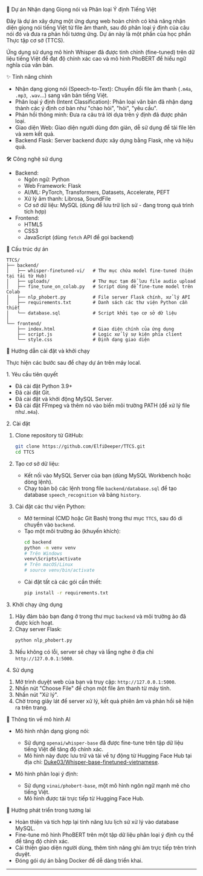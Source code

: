 🎯 Dự án Nhận dạng Giọng nói và Phân loại Ý định Tiếng Việt

Đây là dự án xây dựng một ứng dụng web hoàn chỉnh có khả năng nhận diện giọng nói tiếng Việt từ file âm thanh, sau đó phân loại ý định của câu nói đó và đưa ra phản hồi tương ứng. Dự án này là một phần của học phần Thực tập cơ sở (TTCS).

Ứng dụng sử dụng mô hình Whisper đã được tinh chỉnh (fine-tuned) trên dữ liệu tiếng Việt để đạt độ chính xác cao và mô hình PhoBERT để hiểu ngữ nghĩa của văn bản.

✨ Tính năng chính

  * Nhận dạng giọng nói (Speech-to-Text): Chuyển đổi file âm thanh (`.m4a`, `.mp3`, `.wav`...) sang văn bản tiếng Việt.
  * Phân loại ý định (Intent Classification): Phân loại văn bản đã nhận dạng thành các ý định cơ bản như "chào hỏi", "hỏi", "yêu cầu".
  * Phản hồi thông minh: Đưa ra câu trả lời dựa trên ý định đã được phân loại.
  * Giao diện Web: Giao diện người dùng đơn giản, dễ sử dụng để tải file lên và xem kết quả.
  * Backend Flask: Server backend được xây dựng bằng Flask, nhẹ và hiệu quả.

 🛠️ Công nghệ sử dụng

  * Backend:
      * Ngôn ngữ: Python
      * Web Framework: Flask
      * AI/ML: PyTorch, Transformers, Datasets, Accelerate, PEFT
      * Xử lý âm thanh: Librosa, SoundFile
      * Cơ sở dữ liệu: MySQL (dùng để lưu trữ lịch sử - đang trong quá trình tích hợp)
  * Frontend:
      * HTML5
      * CSS3
      * JavaScript (dùng `fetch` API để gọi backend)

 📁 Cấu trúc dự án

```
TTCS/
├── backend/
│   ├── whisper-finetuned-vi/   # Thư mục chứa model fine-tuned (hiện tại tải từ Hub)
│   ├── uploads/                # Thư mục tạm để lưu file audio upload
│   ├── fine_tune_on_colab.py   # Script dùng để fine-tune model trên Colab
│   ├── nlp_phobert.py          # File server Flask chính, xử lý API
│   ├── requirements.txt        # Danh sách các thư viện Python cần thiết
│   └── database.sql            # Script khởi tạo cơ sở dữ liệu
│
└── frontend/
    ├── index.html              # Giao diện chính của ứng dụng
    ├── script.js               # Logic xử lý sự kiện phía client
    └── style.css               # Định dạng giao diện
```

 🚀 Hướng dẫn cài đặt và khởi chạy

Thực hiện các bước sau để chạy dự án trên máy local.

 1\. Yêu cầu tiên quyết

  * Đã cài đặt Python 3.9+
  * Đã cài đặt Git.
  * Đã cài đặt và khởi động MySQL Server.
  * Đã cài đặt FFmpeg và thêm nó vào biến môi trường PATH (để xử lý file như`.m4a`).

 2\. Cài đặt

1. Clone repository từ GitHub:

    ```bash
    git clone https://github.com/ElfiDeeper/TTCS.git
    cd TTCS
    ```

2.  Tạo cơ sở dữ liệu:

      * Kết nối vào MySQL Server của bạn (dùng MySQL Workbench hoặc dòng lệnh).
      * Chạy toàn bộ các lệnh trong file `backend/database.sql` để tạo database `speech_recognition` và bảng `history`.

3.  Cài đặt các thư viện Python:

      * Mở terminal (CMD hoặc Git Bash) trong thư mục `TTCS`, sau đó di chuyển vào `backend`.
      * Tạo một môi trường ảo (khuyến khích):
        ```bash
        cd backend
        python -m venv venv
        # Trên Windows
        venv\Scripts\activate
        # Trên macOS/Linux
        # source venv/bin/activate
        ```
      * Cài đặt tất cả các gói cần thiết:
        ```bash
        pip install -r requirements.txt
        ```

 3\. Khởi chạy ứng dụng

1.  Hãy đảm bảo bạn đang ở trong thư mục `backend` và môi trường ảo đã được kích hoạt.
2.  Chạy server Flask:
    ```bash
    python nlp_phobert.py
    ```
3.  Nếu không có lỗi, server sẽ chạy và lắng nghe ở địa chỉ `http://127.0.0.1:5000`.

 4\. Sử dụng

1.  Mở trình duyệt web của bạn và truy cập: `http://127.0.0.1:5000`.
2.  Nhấn nút "Choose File" để chọn một file âm thanh từ máy tính.
3.  Nhấn nút "Xử lý".
4.  Chờ trong giây lát để server xử lý, kết quả phiên âm và phản hồi sẽ hiện ra trên trang.

 🧠 Thông tin về mô hình AI

  * Mô hình nhận dạng giọng nói:

      * Sử dụng `openai/whisper-base` đã được fine-tune trên tập dữ liệu tiếng Việt để tăng độ chính xác.
      * Mô hình này được lưu trữ và tải về tự động từ Hugging Face Hub tại địa chỉ: [Duke03/Whisper-base-finetuned-vietnamese](https://huggingface.co/Duke03/Whisper-base-finetuned-vietnamese/tree/main).
  * Mô hình phân loại ý định:

      * Sử dụng `vinai/phobert-base`, một mô hình ngôn ngữ mạnh mẽ cho tiếng Việt.
      * Mô hình được tải trực tiếp từ Hugging Face Hub.

 🔮 Hướng phát triển trong tương lai

  * Hoàn thiện và tích hợp lại tính năng lưu lịch sử xử lý vào database MySQL.
  * Fine-tune mô hình PhoBERT trên một tập dữ liệu phân loại ý định cụ thể để tăng độ chính xác.
  * Cải thiện giao diện người dùng, thêm tính năng ghi âm trực tiếp trên trình duyệt.
  * Đóng gói dự án bằng Docker để dễ dàng triển khai.

-----
